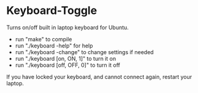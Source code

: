 # Keyboard-Toggle
Turns on/off built in laptop keyboard for Ubuntu. 

* run "make" to compile
* run "./keyboard -help" for help
* run "./keyboard -change" to change settings if needed
* run "./keyboard [on, ON, 1]" to turn it on
* run "./keyboard [off, OFF, 0]" to turn it off


If you have locked your keyboard, and cannot
connect again, restart your laptop.
